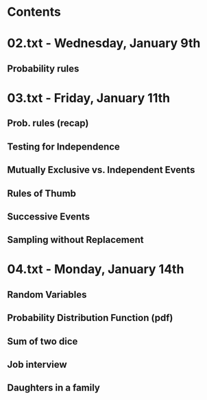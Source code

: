 Contents
========

# 02.txt - Wednesday, January 9th

## Probability rules

# 03.txt - Friday, January 11th

## Prob. rules (recap)

## Testing for Independence

## Mutually Exclusive vs. Independent Events

## Rules of Thumb

## Successive Events

## Sampling without Replacement

# 04.txt - Monday, January 14th

## Random Variables

## Probability Distribution Function (pdf)

## Sum of two dice

## Job interview

## Daughters in a family
